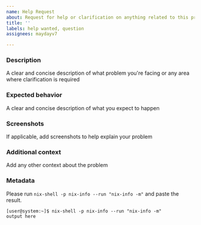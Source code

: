 ```yaml
---
name: Help Request
about: Request for help or clarification on anything related to this project
title: ''
labels: help wanted, question
assignees: maydayv7

---
```


### Description
A clear and concise description of what problem you're facing or any area where clarification is required

### Expected behavior
A clear and concise description of what you expect to happen

### Screenshots
If applicable, add screenshots to help explain your problem

### Additional context
Add any other context about the problem

### Metadata
Please run `nix-shell -p nix-info --run "nix-info -m"` and paste the result.

```console
[user@system:~]$ nix-shell -p nix-info --run "nix-info -m"
output here
```
